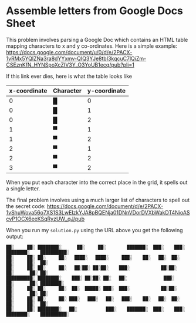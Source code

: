 # Assemble letters from Google Docs Sheet

This problem involves parsing a Google Doc which contains an HTML table mapping characters to x and y co-ordinates.
Here is a simple example:
https://docs.google.com/document/u/0/d/e/2PACX-1vRMx5YQlZNa3ra8dYYxmv-QIQ3YJe8tbI3kqcuC7lQiZm-CSEznKfN_HYNSpoXcZIV3Y_O3YoUB1ecq/pub?pli=1

If this link ever dies, here is what the table looks like

| x-coordinate | Character | y-coordinate |
|--------------|-----------|--------------|
| 0            | █         | 0            |
| 0            | █         | 1            |
| 0            | █         | 2            |
| 1            | ▀         | 1            |
| 1            | ▀         | 2            |
| 2            | ▀         | 1            |
| 2            | ▀         | 2            |
| 3            | ▀         | 2            |

When you put each character into the correct place in the grid, it spells out a single letter.

The final problem involves using a much larger list of characters to spell out the secret code:
https://docs.google.com/document/d/e/2PACX-1vShuWova56o7XS1S3LwEIzkYJA8pBQENja01DNnVDorDVXbWakDT4NioAScvP1OCX6eeKSqRyzUW_qJ/pub

When you run my `solution.py` using the URL above you get the following output:

```
██░     ██░ ████████░      ██░     ██░        ███████░  ███░    ███░ ████████░    ██████████░
██░     ██░ ██░     ██░   ████░   ████░     ███░    ██░   ██░  ██░   ██░     ██░  ██░        
██░     ██░ ██░     ██░   ██░██░ ██░██░    ███░            ██░██░    ██░      ██░ ██░        
██████████░ ████████░    ███░ ██░██░ ██░   ██░              ███░     ██░      ██░ ████████░  
██░     ██░ ██░     ██░  ██░  █████░ ███░  ███░            ██░██░    ██░      ██░ ██░        
██░     ██░ ██░     ██░ ███░   ███░   ██░   ███░    ██░   ██░  ██░   ██░     ██░  ██░        
██░     ██░ ████████░   ██░           ███░    ███████░  ███░    ███░ ████████░    ██████████░
```
